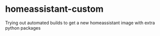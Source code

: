 # homeassistant-custom
Trying out automated builds to get a new homeassistant image with extra python packages
